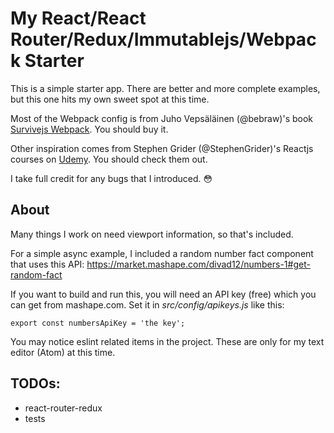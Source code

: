 My React/React Router/Redux/Immutablejs/Webpack Starter
===========================================

This is a simple starter app. There are better and more complete
examples, but this one hits my own sweet spot at this time.

Most of the Webpack config is from Juho Vepsäläinen (@bebraw)'s
book [Survivejs Webpack](https://github.com/survivejs/webpack). You should buy it.

Other inspiration comes from Stephen Grider (@StephenGrider)'s
Reactjs courses on [Udemy](https://www.udemy.com/). You should check
them out.

I take full credit for any bugs that I introduced. :flushed:

About
-----

Many things I work on need viewport information, so that's included.

For a simple async example, I included a random number fact component that uses this API: https://market.mashape.com/divad12/numbers-1#get-random-fact

If you want to build and run this, you will need an API key (free) which you can get from mashape.com. Set it in *src/config/apikeys.js* like this:

    export const numbersApiKey = 'the key';

You may notice eslint related items in the project. These are only
for my text editor (Atom) at this time.

TODOs:
-----

- react-router-redux
- tests
